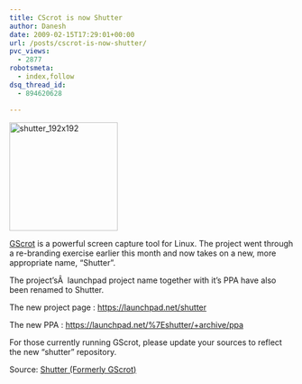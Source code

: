```yaml
---
title: CScrot is now Shutter
author: Danesh
date: 2009-02-15T17:29:01+00:00
url: /posts/cscrot-is-now-shutter/
pvc_views:
  - 2877
robotsmeta:
  - index,follow
dsq_thread_id:
  - 894620628

---
```

<img loading="lazy" class="alignnone size-full wp-image-1271" title="shutter_192x192" src="/wp-content/uploads/2009/02/shutter_192x192.png" alt="shutter_192x192" width="192" height="192" srcset="/wp-content/uploads/2009/02/shutter_192x192.png 192w, /wp-content/uploads/2009/02/shutter_192x192-150x150.png 150w" sizes="(max-width: 192px) 100vw, 192px" />

[GScrot][1] is a powerful screen capture tool for Linux. The project went through a re-branding exercise earlier this month and now takes on a new, more appropriate name, &#8220;Shutter&#8221;.

The project&#8217;sÂ  launchpad project name together with it&#8217;s PPA have also been renamed to Shutter.

The new project page : <https://launchpad.net/shutter>

The new PPA : <https://launchpad.net/%7Eshutter/+archive/ppa>

For those currently running GScrot, please update your sources to reflect the new &#8220;shutter&#8221; repository.

Source: [Shutter (Formerly GScrot)][2]

 [1]: /posts/how-to-install-gscrot-screenshot-tool/
 [2]: http://gscrot.ubuntu-projekte.de/